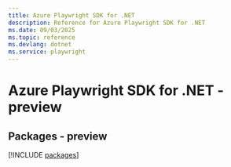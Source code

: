 ```yaml
---
title: Azure Playwright SDK for .NET
description: Reference for Azure Playwright SDK for .NET
ms.date: 09/03/2025
ms.topic: reference
ms.devlang: dotnet
ms.service: playwright
---
```

# Azure Playwright SDK for .NET - preview
## Packages - preview
[!INCLUDE [packages](playwright-index.md)]